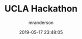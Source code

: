 ---
date: 2019-05-17 23:48:05
layout: post
title: UCLA Hackathon
image: assets/img/reports/CSG.jpg
page_url: https://docs.google.com/presentation/u/1/d/1EtNxwn4e8pjTZ2Mzib9tNcA5o6sEm5I2jPWAfvbAvwc/edit?usp=sharing
category: Analytics
tags:
  - Judges' Choice Winner
  - EDA
author: mranderson
---